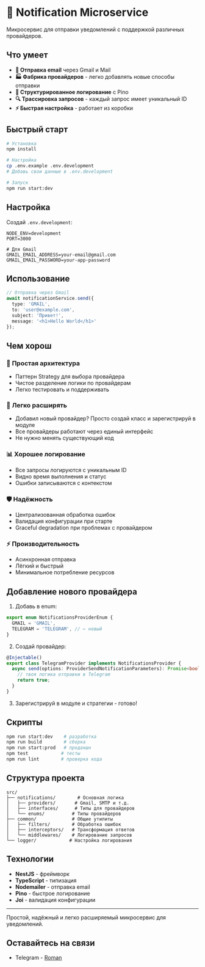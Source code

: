 # 🔔 Notification Microservice

Микросервис для отправки уведомлений с поддержкой различных провайдеров.

## Что умеет

- **📧 Отправка email** через Gmail и Mail
- **🏭 Фабрика провайдеров** - легко добавлять новые способы отправки
- **📝 Структурированное логирование** с Pino
- **🔍 Трассировка запросов** - каждый запрос имеет уникальный ID
- **⚡ Быстрая настройка** - работает из коробки

## Быстрый старт

```bash
# Установка
npm install

# Настройка
cp .env.example .env.development
# Добавь свои данные в .env.development

# Запуск
npm run start:dev
```

## Настройка

Создай `.env.development`:

```env
NODE_ENV=development
PORT=3000

# Для Gmail
GMAIL_EMAIL_ADDRESS=your-email@gmail.com
GMAIL_EMAIL_PASSWORD=your-app-password
```

## Использование

```typescript
// Отправка через Gmail
await notificationService.send({
  type: 'GMAIL',
  to: 'user@example.com',
  subject: 'Привет!',
  message: '<h1>Hello World</h1>'
});
```

## Чем хорош

### 🎯 **Простая архитектура**
- Паттерн Strategy для выбора провайдера
- Чистое разделение логики по провайдерам
- Легко тестировать и поддерживать

### 🔧 **Легко расширять**
- Добавил новый провайдер? Просто создай класс и зарегистрируй в модуле
- Все провайдеры работают через единый интерфейс
- Не нужно менять существующий код

### 📊 **Хорошее логирование**
- Все запросы логируются с уникальным ID
- Видно время выполнения и статус
- Ошибки записываются с контекстом

### 🛡️ **Надёжность**
- Централизованная обработка ошибок
- Валидация конфигурации при старте
- Graceful degradation при проблемах с провайдером

### ⚡ **Производительность**
- Асинхронная отправка
- Лёгкий и быстрый
- Минимальное потребление ресурсов

## Добавление нового провайдера

1. Добавь в enum:
```typescript
export enum NotificationsProviderEnum {
  GMAIL = 'GMAIL',
  TELEGRAM = 'TELEGRAM', // ← новый
}
```

2. Создай провайдер:
```typescript
@Injectable()
export class TelegramProvider implements NotificationsProvider {
  async send(options: ProviderSendNotificationParameters): Promise<boolean> {
    // твоя логика отправки в Telegram
    return true;
  }
}
```

3. Зарегистрируй в модуле и стратегии - готово!

## Скрипты

```bash
npm run start:dev    # разработка
npm run build        # сборка
npm run start:prod   # продакшн
npm test            # тесты
npm run lint        # проверка кода
```

## Структура проекта

```
src/
├── notifications/        # Основная логика
│   ├── providers/       # Gmail, SMTP и т.д.
│   ├── interfaces/      # Типы для провайдеров
│   └── enums/          # Типы провайдеров
├── common/             # Общие утилиты
│   ├── filters/        # Обработка ошибок
│   ├── interceptors/   # Трансформация ответов
│   └── middlewares/    # Логирование запросов
└── logger/            # Настройка логирования
```

## Технологии

- **NestJS** - фреймворк
- **TypeScript** - типизация
- **Nodemailer** - отправка email
- **Pino** - быстрое логирование
- **Joi** - валидация конфигурации

---

Простой, надёжный и легко расширяемый микросервис для уведомлений.


## Оставайтесь на связи

- Telegram - [Roman](https://t.me/nee_copirui)